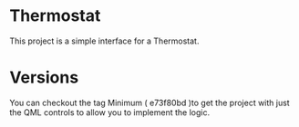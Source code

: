 # Thermostat
This project is a simple interface for a Thermostat. 

# Versions
You can checkout the tag Minimum ( e73f80bd )to get the project with just the QML controls to allow you to implement the logic.

